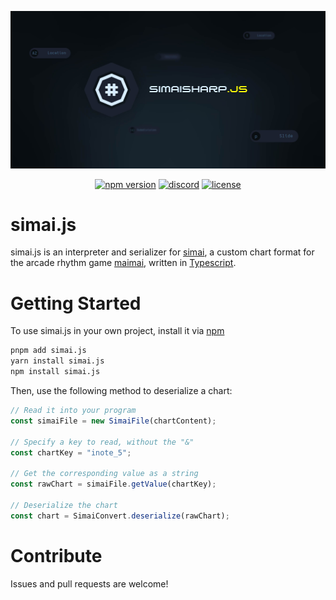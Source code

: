 ![simai.js Banner](./assets/banner.jpg)

<!-- markdownlint-disable -->
<div align="center">
    <p>
        <a href="https://www.npmjs.com/package/simai.js" target="_blank"><img src="https://img.shields.io/npm/v/simai.js.svg" alt="npm version"/></a>
        <a href="https://discord.gg/6fpETgpvjZ" target="_blank"><img src="https://img.shields.io/discord/892807792996536453.svg" alt="discord"/></a>
        <a href="https://github.com/reflektone-games/simai.js/blob/main/LICENSE" target="_blank"><img src="https://img.shields.io/github/license/reflektone-games/simai.js.svg" alt="license"/></a>
    </p>
</div>
<!-- markdownlint-enable -->

# simai.js

simai.js is an interpreter and serializer for [simai](https://w.atwiki.jp/simai/),
a custom chart format for the arcade rhythm game [maimai](https://maimai.sega.jp/),
written in [Typescript](https://www.typescriptlang.org/).

# Getting Started

To use simai.js in your own project, install it via [npm](https://www.npmjs.com/package/simai.js)

```bash
pnpm add simai.js
yarn install simai.js
npm install simai.js
```

Then, use the following method to deserialize a chart:

```typescript
// Read it into your program
const simaiFile = new SimaiFile(chartContent);

// Specify a key to read, without the "&"
const chartKey = "inote_5";

// Get the corresponding value as a string
const rawChart = simaiFile.getValue(chartKey);

// Deserialize the chart
const chart = SimaiConvert.deserialize(rawChart);
```

# Contribute

Issues and pull requests are welcome!
